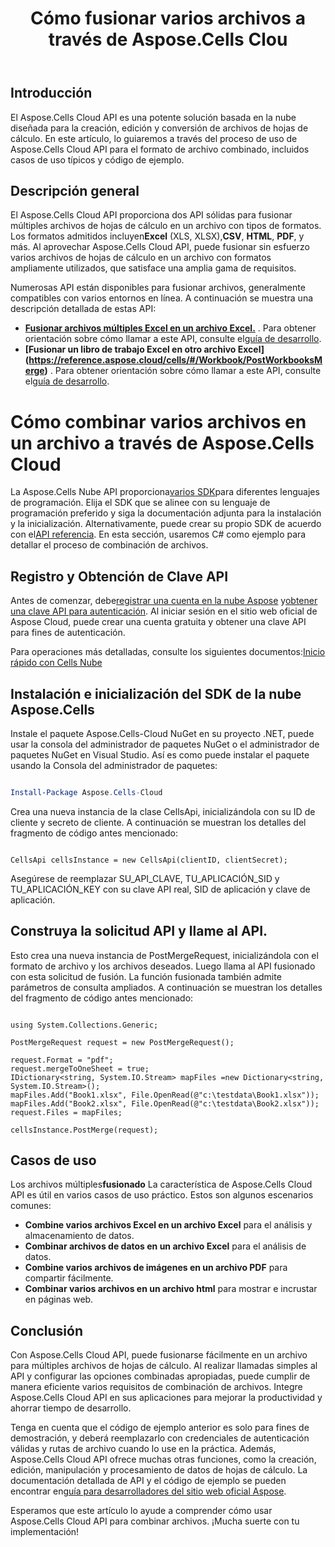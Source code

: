 ﻿---
title: Cómo fusionar varios archivos a través de Aspose.Cells Clou
type: docs
url: /es/how-to-merge-multiple-files
description: Cómo combinar varios archivos a través de Aspose.Cells Cloud
weight: 10
---
## Introducción
El Aspose.Cells Cloud API es una potente solución basada en la nube diseñada para la creación, edición y conversión de archivos de hojas de cálculo. En este artículo, lo guiaremos a través del proceso de uso de Aspose.Cells Cloud API para el formato de archivo combinado, incluidos casos de uso típicos y código de ejemplo.

## Descripción general

 El Aspose.Cells Cloud API proporciona dos API sólidas para fusionar múltiples archivos de hojas de cálculo en un archivo con tipos de formatos. Los formatos admitidos incluyen**Excel** (XLS, XLSX),**CSV**, **HTML**, **PDF**, y más. Al aprovechar Aspose.Cells Cloud API, puede fusionar sin esfuerzo varios archivos de hojas de cálculo en un archivo con formatos ampliamente utilizados, que satisface una amplia gama de requisitos.

Numerosas API están disponibles para fusionar archivos, generalmente compatibles con varios entornos en línea. A continuación se muestra una descripción detallada de estas API:

- **[Fusionar archivos múltiples Excel en un archivo Excel.](https://reference.aspose.cloud/cells/#/LightCells/PostMerge)** . Para obtener orientación sobre cómo llamar a este API, consulte el[guía de desarrollo](https://docs.aspose.cloud/cells/merge/multi-files/).
- **[Fusionar un libro de trabajo Excel en otro archivo Excel] (https://reference.aspose.cloud/cells/#/Workbook/PostWorkbooksMerge)** . Para obtener orientación sobre cómo llamar a este API, consulte el[guía de desarrollo](https://docs.aspose.cloud/cells/workbook/merge/).


# Cómo combinar varios archivos en un archivo a través de Aspose.Cells Cloud

 La Aspose.Cells Nube API proporciona[varios SDK](https://github.com/aspose-cells-cloud)para diferentes lenguajes de programación. Elija el SDK que se alinee con su lenguaje de programación preferido y siga la documentación adjunta para la instalación y la inicialización. Alternativamente, puede crear su propio SDK de acuerdo con el[API referencia](https://reference.aspose.cloud/cells/). En esta sección, usaremos C# como ejemplo para detallar el proceso de combinación de archivos.


## Registro y Obtención de Clave API

 Antes de comenzar, debe[registrar una cuenta en la nube Aspose](https://id.containerize.com/signup) y[obtener una clave API para autenticación](https://dashboard.aspose.cloud/applications). Al iniciar sesión en el sitio web oficial de Aspose Cloud, puede crear una cuenta gratuita y obtener una clave API para fines de autenticación.

 Para operaciones más detalladas, consulte los siguientes documentos:[Inicio rápido con Cells Nube](https://docs.aspose.cloud/cells/quickstart/)


## Instalación e inicialización del SDK de la nube Aspose.Cells

Instale el paquete Aspose.Cells-Cloud NuGet en su proyecto .NET, puede usar la consola del administrador de paquetes NuGet o el administrador de paquetes NuGet en Visual Studio.
Así es como puede instalar el paquete usando la Consola del administrador de paquetes:

```Powershell

Install-Package Aspose.Cells-Cloud

```
Crea una nueva instancia de la clase CellsApi, inicializándola con su ID de cliente y secreto de cliente. A continuación se muestran los detalles del fragmento de código antes mencionado:

```CSharp

CellsApi cellsInstance = new CellsApi(clientID, clientSecret);

```

Asegúrese de reemplazar SU_API_CLAVE, TU_APLICACIÓN_SID y TU_APLICACIÓN_KEY con su clave API real, SID de aplicación y clave de aplicación.

## Construya la solicitud API y llame al API.

Esto crea una nueva instancia de PostMergeRequest, inicializándola con el formato de archivo y los archivos deseados. Luego llama al API fusionado con esta solicitud de fusión. La función fusionada también admite parámetros de consulta ampliados. A continuación se muestran los detalles del fragmento de código antes mencionado:


```CSharp

using System.Collections.Generic;

PostMergeRequest request = new PostMergeRequest();

request.Format = "pdf";
request.mergeToOneSheet = true;
IDictionary<string, System.IO.Stream> mapFiles =new Dictionary<string, System.IO.Stream>(); 
mapFiles.Add("Book1.xlsx", File.OpenRead(@"c:\testdata\Book1.xlsx"));
mapFiles.Add("Book2.xlsx", File.OpenRead(@"c:\testdata\Book2.xlsx"));
request.Files = mapFiles;

cellsInstance.PostMerge(request);

```


## Casos de uso

 Los archivos múltiples**fusionado** La característica de Aspose.Cells Cloud API es útil en varios casos de uso práctico. Estos son algunos escenarios comunes:

- **Combine varios archivos Excel en un archivo Excel** para el análisis y almacenamiento de datos.
- **Combinar archivos de datos en un archivo Excel** para el análisis de datos.
- **Combine varios archivos de imágenes en un archivo PDF** para compartir fácilmente.
- **Combinar varios archivos en un archivo html** para mostrar e incrustar en páginas web.

## Conclusión

Con Aspose.Cells Cloud API, puede fusionarse fácilmente en un archivo para múltiples archivos de hojas de cálculo. Al realizar llamadas simples al API y configurar las opciones combinadas apropiadas, puede cumplir de manera eficiente varios requisitos de combinación de archivos. Integre Aspose.Cells Cloud API en sus aplicaciones para mejorar la productividad y ahorrar tiempo de desarrollo.

 Tenga en cuenta que el código de ejemplo anterior es solo para fines de demostración, y deberá reemplazarlo con credenciales de autenticación válidas y rutas de archivo cuando lo use en la práctica. Además, Aspose.Cells Cloud API ofrece muchas otras funciones, como la creación, edición, manipulación y procesamiento de datos de hojas de cálculo. La documentación detallada de API y el código de ejemplo se pueden encontrar en[guía para desarrolladores del sitio web oficial Aspose](/developer-guide/).

Esperamos que este artículo lo ayude a comprender cómo usar Aspose.Cells Cloud API para combinar archivos. ¡Mucha suerte con tu implementación!

